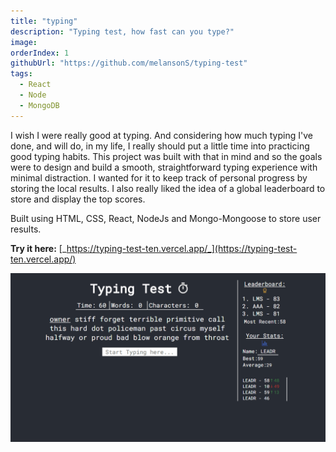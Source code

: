 ```yaml
---
title: "typing"
description: "Typing test, how fast can you type?"
image:
orderIndex: 1
githubUrl: "https://github.com/melansonS/typing-test"
tags:
  - React
  - Node
  - MongoDB
---
```


I wish I were really good at typing. And considering how much typing I've done, and will do, in my life, I really should put a little time into practicing good typing habits. This project was built with that in mind and so the goals were to design and build a smooth, straightforward typing experience with minimal distraction. I wanted for it to keep track of personal progress by storing the local results. I also really liked the idea of a global leaderboard to store and display the top scores.

Built using HTML, CSS, React, NodeJs and Mongo-Mongoose to store user results.

**Try it here:** [_https://typing-test-ten.vercel.app/_](https://typing-test-ten.vercel.app/)

![demo gif](https://raw.githubusercontent.com/melansonS/typing-test/master/typing-test.gif?token=ALHOCD2PHEB3PKGU2VRNA5K7TRZ4K "demo")
